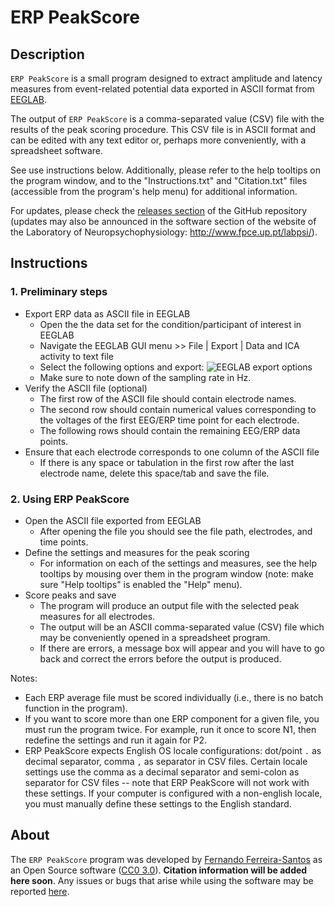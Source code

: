 # ERP PeakScore

## Description
`ERP PeakScore` is a small program designed to extract amplitude and latency measures from event-related potential data exported in ASCII format from [EEGLAB](https://sccn.ucsd.edu/eeglab/).

The output of `ERP PeakScore` is a comma-separated value (CSV) file with the results of the peak scoring procedure. This CSV file is in ASCII format and can be edited with any text editor or, perhaps more conveniently, with a spreadsheet software.

See use instructions below. Additionally, please refer to the help tooltips on the program window, and to the "Instructions.txt" and "Citation.txt" files (accessible from the program's help menu) for additional information.

For updates, please check the [releases section](https://github.com/ferreira-santos/ERP_PeakScore/releases) of the GitHub repository (updates may also be announced in the software section of the website of the Laboratory of Neuropsychophysiology: http://www.fpce.up.pt/labpsi/).

## Instructions
### 1. Preliminary steps
- Export ERP data as ASCII file in EEGLAB
  - Open the the data set for the condition/participant of interest in EEGLAB
  - Navigate the EEGLAB GUI menu >> File | Export | Data and ICA activity to text file
  - Select the following options and export: ![EEGLAB export options]()
  - Make sure to note down of the sampling rate in Hz.
- Verify the ASCII file (optional)
  - The first row of the ASCII file should contain electrode names.
  - The second row should contain numerical values corresponding to the voltages of the first EEG/ERP time point for each electrode.
  - The following rows should contain the remaining EEG/ERP data points.
- Ensure that each electrode corresponds to one column of the ASCII file 
  - If there is any space or tabulation in the first row after the last electrode name, delete this space/tab and save the file.

### 2. Using ERP PeakScore
- Open the ASCII file exported from EEGLAB
  - After opening the file you should see the file path, electrodes, and time points.
- Define the settings and measures for the peak scoring
  - For information on each of the settings and measures, see the help tooltips by mousing over them in the program window (note: make sure "Help tooltips" is enabled the "Help" menu).
- Score peaks and save
  - The program will produce an output file with the selected peak measures for all electrodes.
  - The output will be an ASCII comma-separated value (CSV) file which may be conveniently opened in a spreadsheet program.
  - If there are errors, a message box will appear and you will have to go back and correct the errors before the output is produced.

Notes:
- Each ERP average file must be scored individually (i.e., there is no batch function in the program).
- If you want to score more than one ERP component for a given file, you must run the program twice. For example, run it once to score N1, then redefine the settings and run it again for P2.
- ERP PeakScore expects English OS locale configurations: dot/point `.` as decimal separator, comma `,` as separator in CSV files. Certain locale settings use the comma as a decimal separator and semi-colon as separator for CSV files -- note that ERP PeakScore will not work with these settings. If your computer is configured with a non-english locale, you must manually define these settings to the English standard.

## About
The `ERP PeakScore` program was developed by [Fernando Ferreira-Santos](http://ferreira-santos.eu) as an Open Source software ([CC0 3.0](https://github.com/ferreira-santos/ERP_PeakScore/blob/master/LICENSE)). **Citation information will be added here soon**. Any issues or bugs that arise while using the software may be reported [here](https://github.com/ferreira-santos/ERP_PeakScore/issues).
